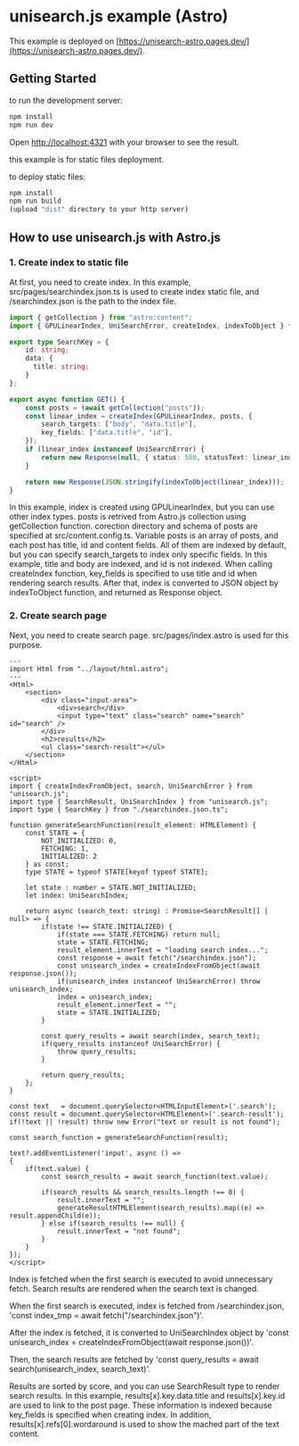 # unisearch.js example (Astro)

This example is deployed on [https://unisearch-astro.pages.dev/](https://unisearch-astro.pages.dev/).

## Getting Started

to run the development server:

```bash
npm install
npm run dev
```

Open [http://localhost:4321](http://localhost:4321) with your browser to see the result.

this example is for static files deployment.

to deploy static files:

```bash
npm install
npm run build
(upload "dist" directory to your http server)
```

## How to use unisearch.js with Astro.js

### 1. Create index to static file

At first, you need to create index. In this example, src/pages/searchindex.json.ts is used to create index static file, and /searchindex.json is the path to the index file.

```ts
import { getCollection } from "astro:content";
import { GPULinearIndex, UniSearchError, createIndex, indexToObject } from "unisearch.js";

export type SearchKey = {
    id: string;
    data: {
      title: string;
    }
};

export async function GET() {
    const posts = (await getCollection("posts"));
    const linear_index = createIndex(GPULinearIndex, posts, {
        search_targets: ["body", "data.title"],
        key_fields: ["data.title", "id"],
    });
    if (linear_index instanceof UniSearchError) {
        return new Response(null, { status: 500, statusText: linear_index.message });
    }

    return new Response(JSON.stringify(indexToObject(linear_index)));
}
```

In this example, index is created using GPULinearIndex, but you can use other index types.
posts is retrived from Astro.js collection using getCollection function.
corection directory and schema of posts are specified at src/content.config.ts.
Variable posts is an array of posts, and each post has title, id and content fields. All of them are indexed by default, but you can specify search_targets to index only specific fields. In this example, title and body are indexed, and id is not indexed.
When calling createIndex function, key_fields is specified to use title and id when rendering search results.
After that, index is converted to JSON object by indexToObject function, and returned as Response object.

### 2. Create search page

Next, you need to create search page. src/pages/index.astro is used for this purpose.

```astro
---
import Html from "../layout/html.astro";
---
<Html>
	<section>
		<div class="input-area">
			<div>search</div>
			<input type="text" class="search" name="search" id="search" />
		</div>
		<h2>results</h2>
		<ul class="search-result"></ul>
	</section>
</Html>

<script>
import { createIndexFromObject, search, UniSearchError } from "unisearch.js";
import type { SearchResult, UniSearchIndex } from "unisearch.js";
import type { SearchKey } from "./searchindex.json.ts";

function generateSearchFunction(result_element: HTMLElement) {
	const STATE = {
		NOT_INITIALIZED: 0,
		FETCHING: 1,
		INITIALIZED: 2
	} as const;
	type STATE = typeof STATE[keyof typeof STATE];

	let state : number = STATE.NOT_INITIALIZED;
	let index: UniSearchIndex;

	return async (search_text: string) : Promise<SearchResult[] | null> => {
		if(state !== STATE.INITIALIZED) {
			if(state === STATE.FETCHING) return null;
			state = STATE.FETCHING;
			result_element.innerText = "loading search index...";
			const response = await fetch("/searchindex.json");
			const unisearch_index = createIndexFromObject(await response.json());
			if(unisearch_index instanceof UniSearchError) throw unisearch_index;
			index = unisearch_index;
			result_element.innerText = "";
			state = STATE.INITIALIZED;
		}

		const query_results = await search(index, search_text);
		if(query_results instanceof UniSearchError) {
			throw query_results;
		}

		return query_results;
	};
}

const text   = document.querySelector<HTMLInputElement>('.search');
const result = document.querySelector<HTMLElement>('.search-result');
if(!text || !result) throw new Error("text or result is not found");

const search_function = generateSearchFunction(result);

text?.addEventListener('input', async () =>
{
	if(text.value) {
		const search_results = await search_function(text.value);

		if(search_results && search_results.length !== 0) {
			result.innerText = "";
			generateResultHTMLElement(search_results).map((e) => result.appendChild(e));
		} else if(search_results !== null) {
			result.innerText = "not found";
		}
	}
});
</script>
```

Index is fetched when the first search is executed to avoid unnecessary fetch.
Search results are rendered when the search text is changed.

When the first search is executed, index is fetched from /searchindex.json, 'const index_tmp = await fetch("/searchindex.json")'.

After the index is fetched, it is converted to UniSearchIndex object by 'const unisearch_index = createIndexFromObject(await response.json())'.

Then, the search results are fetched by 'const query_results = await search(unisearch_index, search_text)'.

Results are sorted by score, and you can use SearchResult type to render search results.
In this example, results[x].key.data.title and results[x].key.id are used to link to the post page.
These information is indexed because key_fields is specified when creating index.
In addition, results[x].refs[0].wordaround is used to show the mached part of the text content.
